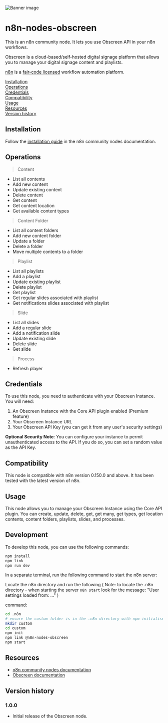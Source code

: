![Banner image](https://user-images.githubusercontent.com/10284570/173569848-c624317f-42b1-45a6-ab09-f0ea3c247648.png)

# n8n-nodes-obscreen

This is an n8n community node. It lets you use Obscreen API in your n8n workflows.

Obscreen is a cloud-based/self-hosted digital signage platform that allows you to manage your digital signage content and playlists.

[n8n](https://n8n.io/) is a [fair-code licensed](https://docs.n8n.io/reference/license/) workflow automation platform.

[Installation](#installation)  
[Operations](#operations)  
[Credentials](#credentials)  
[Compatibility](#compatibility)  
[Usage](#usage)  
[Resources](#resources)  
[Version history](#version-history)  

## Installation

Follow the [installation guide](https://docs.n8n.io/integrations/community-nodes/installation/) in the n8n community nodes documentation.

## Operations

> Content
- List all contents
- Add new content
- Update existing content
- Delete content
- Get content
- Get content location
- Get available content types

> Content Folder
- List all content folders
- Add new content folder
- Update a folder
- Delete a folder
- Move multiple contents to a folder

> Playlist
- List all playlists
- Add a playlist
- Update existing playlist
- Delete playlist
- Get playlist
- Get regular slides associated with playlist
- Get notifications slides associated with playlist

> Slide
- List all slides
- Add a regular slide
- Add a notification slide
- Update existing slide
- Delete slide
- Get slide

> Process
- Refresh player

## Credentials

To use this node, you need to authenticate with your Obscreen Instance. You will need:

1. An Obscreen Instance with the Core API plugin enabled (Premium feature)
1. Your Obscreen Instance URL
2. Your Obscreen API Key (you can get it from any user's security settings)

**Optional Security Note**: You can configure your instance to permit unauthenticated access to the API. If you do so, you can set a random value as the API Key.

## Compatibility

This node is compatible with n8n version 0.150.0 and above. It has been tested with the latest version of n8n.

## Usage

This node allows you to manage your Obscreen Instance using the Core API plugin. You can create, update, delete, get, get many, get types, get location contents, content folders, playlists, slides, and processes.

## Development

To develop this node, you can use the following commands:

```bash
npm install
npm link
npm run dev
```
In a separate terminal, run the following command to start the n8n server:

Locate the n8n directory and run the following 
( Note: to locate the .n8n directory - when starting the server `n8n start` look for the message: "User settings loaded from: ..." ) 

command:
```bash
cd .n8n
# ensure the custom folder is in the .n8n directory with npm initialised
mkdir custom    
cd custom 
npm init
npm link @n8n-nodes-obscreen
npm start
```


## Resources

* [n8n community nodes documentation](https://docs.n8n.io/integrations/community-nodes/)
* [Obscreen documentation](https://docs.obscreen.io/)

## Version history

### 1.0.0
- Initial release of the Obscreen node.
